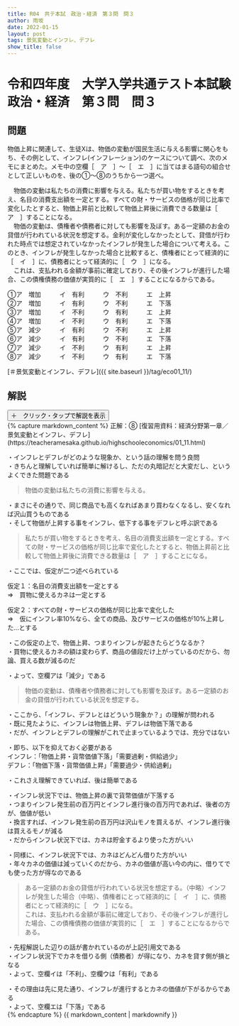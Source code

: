 ```yaml
---
title: R04　共テ本試　政治・経済　第３問　問３
author: 雨坂
date: 2022-01-15
layout: post
tags: 景気変動とインフレ、デフレ
show_title: false
---
```

  
# 令和四年度　大学入学共通テスト本試験　政治・経済　第３問　問３  
  
## 問題  
物価上昇に関連して、生徒Xは、物価の変動が国民生活に与える影響に関心をもち、その例として、インフレ(インフレーション)のケースについて調べ、次のメモにまとめた。メモ中の空欄［　ア　］～［　エ　］に当てはまる語句の組合せとして正しいものを、後の①～⑧のうちから一つ選べ。  
  
　物価の変動は私たちの消費に影響を与える。私たちが買い物をするときを考え、名目の消費支出額を一定とする。すべての財・サービスの価格が同じ比率で変化したとすると、物価上昇前と比較して物価上昇後に消費できる数量は［　ア　］することになる。  
　物価の変動は、債権者や債務者に対しても影響を及ぼす。ある一定額のお金の貸借が行われている状況を想定する。金利が変化しなかったとして、貸借が行われた時点では想定されていなかったインフレが発生した場合について考える。このとき、インフレが発生しなかった場合と比較すると、債権者にとって経済的に［　イ　］に、債務者にとって経済的に［　ウ　］になる。  
　これは、支払われる金額が事前に確定しており、その後インフレが進行した場合、この債権債務の価値が実質的に［　エ　］することになるからである。  
  
①ア　増加　　　イ　有利　　　ウ　不利　　　エ　上昇  
②ア　増加　　　イ　有利　　　ウ　不利　　　エ　下落  
③ア　増加　　　イ　不利　　　ウ　有利　　　エ　上昇  
④ア　増加　　　イ　不利　　　ウ　有利　　　エ　下落  
⑤ア　減少　　　イ　有利　　　ウ　不利　　　エ　上昇  
⑥ア　減少　　　イ　有利　　　ウ　不利　　　エ　下落  
⑦ア　減少　　　イ　不利　　　ウ　有利　　　エ　上昇  
⑧ア　減少　　　イ　不利　　　ウ　有利　　　エ　下落  
  
[＃景気変動とインフレ、デフレ]({{ site.baseurl }}/tag/eco01_11/)  
  
## 解説  
<div class="collapsible">
  <button class="collapsible-button">＋　クリック・タップで解説を表示</button>
  <div class="collapsible-content">
    {% capture markdown_content %}
正解：⑧  
[復習用資料：経済分野第一章／景気変動とインフレ、デフレ](https://teacheramesaka.github.io/highschooleconomics/01_11.html)  
  
・インフレとデフレがどのような現象か、という話の理解を問う良問  
・きちんと理解していれば簡単に解けるし、ただの丸暗記だと大変だし、というよくできた問題である  
  
>物価の変動は私たちの消費に影響を与える。  
  
・まさにその通りで、同じ商品でも高くなればあまり買わなくなるし、安くなれば沢山買うものである  
・そして物価が上昇する事をインフレ、低下する事をデフレと呼ぶ訳である  
  
>私たちが買い物をするときを考え、名目の消費支出額を一定とする。すべての財・サービスの価格が同じ比率で変化したとすると、物価上昇前と比較して物価上昇後に消費できる数量は［　ア　］することになる。  
  
・ここでは、仮定が二つ述べられている  
  
仮定１：名目の消費支出額を一定とする  
⇒　買物に使えるカネは一定とする  
  
仮定２：すべての財・サービスの価格が同じ比率で変化した  
⇒　仮にインフレ率10%なら、全ての商品、及びサービスの価格が10%上昇した…とする  
  
・この仮定の上で、物価上昇、つまりインフレが起きたらどうなるか？  
・買物に使えるカネの額は変わらず、商品の値段だけ上がっているのだから、勿論、買える数が減るのだ  
  
・よって、空欄アは「減少」である  
  
>物価の変動は、債権者や債務者に対しても影響を及ぼす。ある一定額のお金の貸借が行われている状況を想定する。  
  
・ここから、「インフレ、デフレとはどういう現象か？」の理解が問われる  
・既に見たように、インフレは物価上昇、デフレは物価下落である  
・だが、インフレとデフレの理解がこれで止まっているようでは、充分ではない  
  
・即ち、以下を抑えておく必要がある  
インフレ：「物価上昇・貨幣価値下落」「需要過剰・供給過少」  
デフレ：「物価下落・貨幣価値上昇」「需要過少・供給過剰」  
  
・これさえ理解できていれば、後は簡単である  
  
・インフレ状況下では、物価上昇の裏で貨幣価値が下落する  
・つまりインフレ発生前の百万円とインフレ進行後の百万円であれば、後者の方が、価値が低い  
・換言すれば、インフレ発生前の百万円は沢山モノを買えるが、インフレ進行後は買えるモノが減る  
・だからインフレ状況下では、カネは貯金するより使った方がいい  
  
・同様に、インフレ状況下では、カネはどんどん借りた方がいい  
・年々カネの価値は減っていくのだから、カネの価値が高い今の内に、借りてでも使った方が得なのである  
  
>ある一定額のお金の貸借が行われている状況を想定する。（中略）インフレが発生した場合（中略）、債権者にとって経済的に［　イ　］に、債務者にとって経済的に［　ウ　］になる。  
>これは、支払われる金額が事前に確定しており、その後インフレが進行した場合、この債権債務の価値が実質的に［　エ　］することになるからである。  
  
・先程解説した辺りの話が書かれているのが上記引用文である  
・インフレ状況下でカネを借りる側（債務者）が得になり、カネを貸す側が損となる  
・よって、空欄イは「不利」、空欄ウは「有利」である  
  
・その理由は先に見た通り、インフレが進行するとカネの価値が下がるからである  
・よって、空欄エは「下落」である  
    {% endcapture %}
    {{ markdown_content | markdownify }}
  </div>
</div>